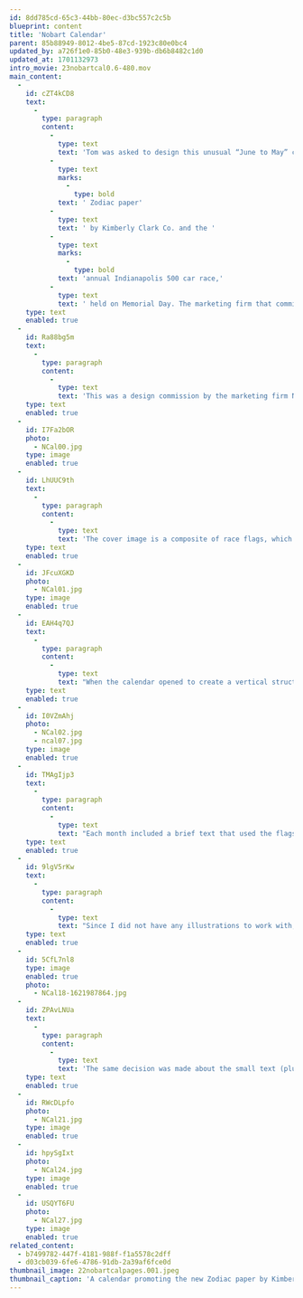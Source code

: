 ```yaml
---
id: 8dd785cd-65c3-44bb-80ec-d3bc557c2c5b
blueprint: content
title: 'Nobart Calendar'
parent: 85b88949-8012-4be5-87cd-1923c80e0bc4
updated_by: a726f1e0-85b0-48e3-939b-db6b8482c1d0
updated_at: 1701132973
intro_movie: 23nobartcal0.6-480.mov
main_content:
  -
    id: cZT4kCD8
    text:
      -
        type: paragraph
        content:
          -
            type: text
            text: 'Tom was asked to design this unusual “June to May” calendar to promote both the new'
          -
            type: text
            marks:
              -
                type: bold
            text: ' Zodiac paper'
          -
            type: text
            text: ' by Kimberly Clark Co. and the '
          -
            type: text
            marks:
              -
                type: bold
            text: 'annual Indianapolis 500 car race,'
          -
            type: text
            text: ' held on Memorial Day. The marketing firm that commissioned this design, Nobart Design, also published the calendar to feature their illustrators.'
    type: text
    enabled: true
  -
    id: Ra88bg5m
    text:
      -
        type: paragraph
        content:
          -
            type: text
            text: 'This was a design commission by the marketing firm Nobart Design (Indianapolis, IN), which I free-lanced for while in Indiana. The project promoted the new paper line by Kimberly Clark Co., called Zodiac paper, as well as the annual Indianapolis 500 car race. The calendar was planned to start with June so it could end the year with May and the Memorial Day race. It also featured illustrators Nobart Design had used, one for each month. Not having the illustrations in hand until late in the design process, I designed a “neutral” system to accommodate the illustrations, deciding on a 12x12 inch format. This format featured the flags used in the race, each color having special significance, and also provided a means to celebrate the Zodiac colored paper. Thus, the calendar became more like a keepsake, less likely to be trashed at the end of each year.'
    type: text
    enabled: true
  -
    id: I7Fa2bOR
    photo:
      - NCal00.jpg
    type: image
    enabled: true
  -
    id: LhUUC9th
    text:
      -
        type: paragraph
        content:
          -
            type: text
            text: 'The cover image is a composite of race flags, which became integral to the main design system throughout.'
    type: text
    enabled: true
  -
    id: JFcuXGKD
    photo:
      - NCal01.jpg
    type: image
    enabled: true
  -
    id: EAH4q7QJ
    text:
      -
        type: paragraph
        content:
          -
            type: text
            text: "When the calendar opened to create a vertical structure with two squares, the top page of the spread contained the visual expression (illustrations), while the bottom contained the calendar’s information system. The first calendar spread provided the general information about the race and Nobart Design, its upper page containing a key to the flags and their meaning.\_"
    type: text
    enabled: true
  -
    id: I0VZmAhj
    photo:
      - NCal02.jpg
      - ncal07.jpg
    type: image
    enabled: true
  -
    id: TMAgIjp3
    text:
      -
        type: paragraph
        content:
          -
            type: text
            text: "Each month included a brief text that used the flags to describe symbolic values and information on the race itself. Another imposed limitation was that the calendar’s information page could only use two colors (I choose black and red) due to budget limits. Today this seems awkward since the illustration pages were not limited to colors—but in those days such limitations were often necessary. I could only hope that the two colors, black and red, would generally work out okay for the colored papers I was to use, which I also had not yet received examples of until late in the process.\_"
    type: text
    enabled: true
  -
    id: 9lgV5rKw
    text:
      -
        type: paragraph
        content:
          -
            type: text
            text: "Since I did not have any illustrations to work with, I focused on the information page of the calendar. I decided to limit that area strictly to typographic elements, allowing the eventual illustrations to be uninhibited. While the information page was meant to remain practical (functional), I also decided to not merely repeat each page (as calendar conventions dictate) but push the layout and typography to express a degree of controlled playfulness (also supportive of the calendar’s tendency to be a decorative object in any business environment). Once I decided to use a number (vs. a name) for each month as a primary component, the rest of the elements were designed to harmonize with that letterform.\_"
    type: text
    enabled: true
  -
    id: 5CfL7nl8
    type: image
    enabled: true
    photo:
      - NCal18-1621987864.jpg
  -
    id: ZPAvLNUa
    text:
      -
        type: paragraph
        content:
          -
            type: text
            text: 'The same decision was made about the small text (plus an abstraction of the flags as a logo). Note also that the entire layout and typesetting was done by hand, with parts cut and pasted into place after receiving most of it from the typesetters in basic formats (positioning as shown being cost prohibitive, typical from that time and state of technology).'
    type: text
    enabled: true
  -
    id: RWcDLpfo
    photo:
      - NCal21.jpg
    type: image
    enabled: true
  -
    id: hpySgIxt
    photo:
      - NCal24.jpg
    type: image
    enabled: true
  -
    id: USQYT6FU
    photo:
      - NCal27.jpg
    type: image
    enabled: true
related_content:
  - b7499782-447f-4181-988f-f1a5578c2dff
  - d03cb039-6fe6-4786-91db-2a39af6fce0d
thumbnail_image: 22nobartcalpages.001.jpeg
thumbnail_caption: 'A calendar promoting the new Zodiac paper by Kimberly Clark Co. and the annual Indianapolis 500 car race, held on Memorial Day. Illustrators from the marketing firm Nobart Design were also used.'
---
```

